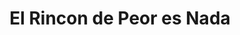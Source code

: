 ---
title: El Rincon de Peor es Nada
url: /el-rincon-de-peor-es-nada/
latitude: -34.799
longitude: -71.027
---